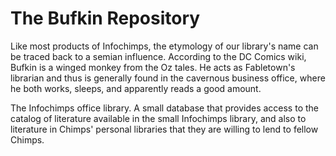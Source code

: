 The Bufkin Repository
=================

Like most products of Infochimps, the etymology of our library's name can be traced back to a semian influence. According to the DC Comics wiki, Bufkin is a winged monkey from the Oz tales. He acts as Fabletown's librarian and thus is generally found in the cavernous business office, where he both works, sleeps, and apparently reads a good amount.

The Infochimps office library. A small database that provides access to the catalog of literature available in the small Infochimps library, and also to literature in Chimps' personal libraries that they are willing to lend to fellow Chimps.
